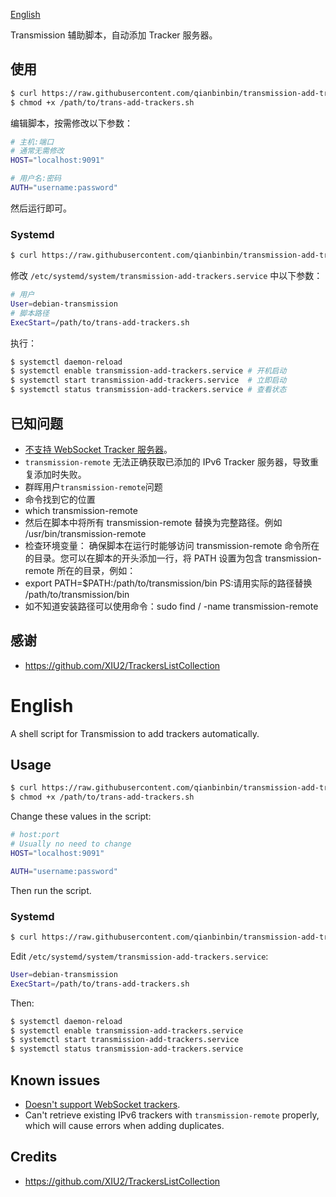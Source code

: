 [English](#English)

Transmission 辅助脚本，自动添加 Tracker 服务器。

## 使用

```sh
$ curl https://raw.githubusercontent.com/qianbinbin/transmission-add-trackers/master/trans-add-trackers.sh -o /path/to/trans-add-trackers.sh
$ chmod +x /path/to/trans-add-trackers.sh
```

编辑脚本，按需修改以下参数：

```sh
# 主机:端口
# 通常无需修改
HOST="localhost:9091"

# 用户名:密码
AUTH="username:password"
```

然后运行即可。

### Systemd

```sh
$ curl https://raw.githubusercontent.com/qianbinbin/transmission-add-trackers/master/transmission-add-trackers.service -o /etc/systemd/system/transmission-add-trackers.service
```

修改 `/etc/systemd/system/transmission-add-trackers.service` 中以下参数：

```sh
# 用户
User=debian-transmission
# 脚本路径
ExecStart=/path/to/trans-add-trackers.sh
```

执行：

```sh
$ systemctl daemon-reload
$ systemctl enable transmission-add-trackers.service # 开机启动
$ systemctl start transmission-add-trackers.service  # 立即启动
$ systemctl status transmission-add-trackers.service # 查看状态
```

## 已知问题

- [不支持 WebSocket Tracker 服务器](https://github.com/transmission/transmission/issues/5509)。
- `transmission-remote` 无法正确获取已添加的 IPv6 Tracker 服务器，导致重复添加时失败。
- 群晖用户`transmission-remote`问题
- 命令找到它的位置
- which transmission-remote
- 然后在脚本中将所有 transmission-remote 替换为完整路径。例如 /usr/bin/transmission-remote
- 检查环境变量： 确保脚本在运行时能够访问 transmission-remote 命令所在的目录。您可以在脚本的开头添加一行，将 PATH 设置为包含 transmission-remote
  所在的目录，例如：
- export PATH=$PATH:/path/to/transmission/bin PS:请用实际的路径替换 /path/to/transmission/bin
- 如不知道安装路径可以使用命令：sudo find / -name transmission-remote

## 感谢

- https://github.com/XIU2/TrackersListCollection

# English

A shell script for Transmission to add trackers automatically.

## Usage

```sh
$ curl https://raw.githubusercontent.com/qianbinbin/transmission-add-trackers/master/trans-add-trackers.sh -o /path/to/trans-add-trackers.sh
$ chmod +x /path/to/trans-add-trackers.sh
```

Change these values in the script:

```sh
# host:port
# Usually no need to change
HOST="localhost:9091"

AUTH="username:password"
```

Then run the script.

### Systemd

```sh
$ curl https://raw.githubusercontent.com/qianbinbin/transmission-add-trackers/master/transmission-add-trackers.service -o /etc/systemd/system/transmission-add-trackers.service
```

Edit `/etc/systemd/system/transmission-add-trackers.service`:

```sh
User=debian-transmission
ExecStart=/path/to/trans-add-trackers.sh
```

Then:

```sh
$ systemctl daemon-reload
$ systemctl enable transmission-add-trackers.service
$ systemctl start transmission-add-trackers.service
$ systemctl status transmission-add-trackers.service
```

## Known issues

- [Doesn't support WebSocket trackers](https://github.com/transmission/transmission/issues/5509).
- Can't retrieve existing IPv6 trackers with `transmission-remote` properly, which will cause errors when adding duplicates.

## Credits

- https://github.com/XIU2/TrackersListCollection
